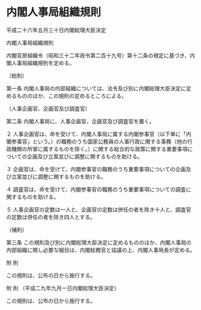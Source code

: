 # 内閣人事局組織規則

平成二十六年五月三十日内閣総理大臣決定

内閣人事局組織規則

内閣官房組織令（昭和三十二年政令第二百十九号）第十二条の規定に基づき、内閣人事局組織規則を定める。

（総則）

第一条 内閣人事局の内部組織については、法令及び別に内閣総理大臣決定に定めるもののほか、この規則の定めるところによる。

（人事企画官、企画官及び調査官）

第二条 内閣人事局に、人事企画官、企画官及び調査官を置く。

２ 人事企画官は、命を受けて、内閣人事局に属する内閣参事官（以下単に「内閣参事官」という。）の職務のうち国家公務員の人事行政に関する事務（他の行政機関の所掌に属するものを除く。）に関する総合的な政策に関する重要事項についての企画及び立案並びに調整に関するものを助ける。

３ 企画官は、命を受けて、内閣参事官の職務のうち重要事項についての企画及び立案並びに調整に関するものを助ける。

４ 調査官は、命を受けて、内閣参事官の職務のうち重要事項についての調査に関するものを助ける。

５ 人事企画官の定数は一人と、企画官の定数は併任の者を除き十人と、調査官の定数は併任の者を除き四人とする。

（補則）

第三条 この規則及び別に内閣総理大臣決定に定めるもののほか、内閣人事局の内部組織に関し必要な細目は、内閣総務官と協議の上、内閣人事局長が定める。

附 則

この規則は、公布の日から施行する。

附 則 （平成二九年九月一日内閣総理大臣決定）

この規則は、公布の日から施行する。
